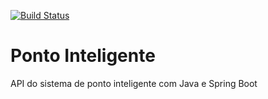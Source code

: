 [![Build Status](https://travis-ci.org/wagnersga/ponto-inteligente-api.svg?branch=master)](https://travis-ci.org/wagnersga/ponto-inteligente-api)

# Ponto Inteligente
API do sistema de ponto inteligente com Java e Spring Boot
